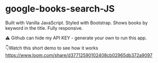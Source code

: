 # google-books-search-JS
Built with Vanilla JavaScript. Styled with Bootstrap. Shows books by keyword in the title. Fully responsive. 

⚠️ Github can hide my API KEY - generate your own to run this app.

👇Watch this short demo to see how it works 
https://www.loom.com/share/d37712590102408cb02965db372a9097
